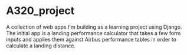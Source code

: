 # A320_project

A collection of web apps I'm building as a learning project using Django. The initial app is a landing performance calculator that takes a few form inputs and applies them against Airbus performance tables in order to calculate a landing distance. 
